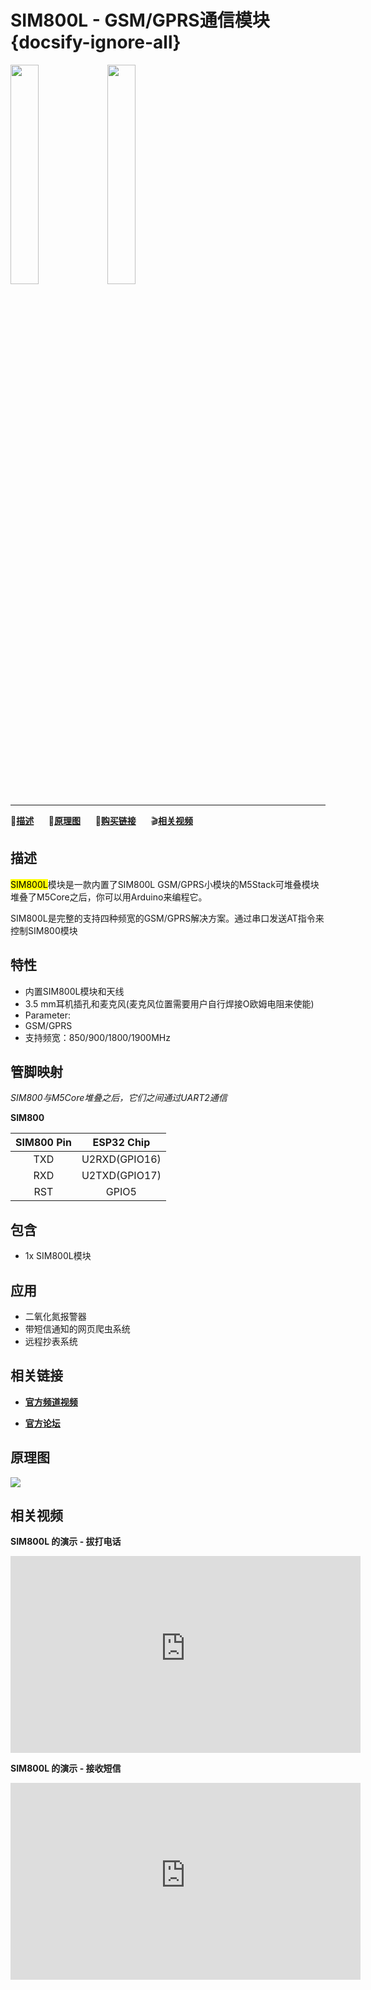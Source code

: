 # SIM800L - GSM/GPRS通信模块 {docsify-ignore-all}

<img src="assets/img/product_pics/module/module_sim800_01.png" width="30%" height="30%"> <img src="assets/img/product_pics/module/module_sim800_02.png" width="30%" height="30%">

***

:memo:**[描述](#描述)**&nbsp;&nbsp;&nbsp;&nbsp;&nbsp;&nbsp;:electric_plug:**[原理图](#原理图)**&nbsp;&nbsp;&nbsp;&nbsp;&nbsp;&nbsp;🛒**[购买链接](https://item.taobao.com/item.htm?spm=a1z10.3-c.w4002-1172588106.10.1c03425emPA4gi&id=559726007780)**&nbsp;&nbsp;&nbsp;&nbsp;&nbsp;&nbsp;:clapper:**[相关视频](#相关视频)**
<!-- :memo:**[描述](#描述)**&nbsp;&nbsp;&nbsp;&nbsp;&nbsp;&nbsp;:octocat:**[例程](#例程)**&nbsp;&nbsp;&nbsp;&nbsp;&nbsp;&nbsp;:electric_plug:**[原理图](#原理图)**&nbsp;&nbsp;&nbsp;&nbsp;&nbsp;&nbsp;🛒**[购买链接](https://item.taobao.com/item.htm?spm=a1z10.3-c.w4002-1172588106.10.1c03425emPA4gi&id=559726007780)** -->

## 描述

<mark>SIM800L</mark>模块是一款内置了SIM800L GSM/GPRS小模块的M5Stack可堆叠模块堆叠了M5Core之后，你可以用Arduino来编程它。

SIM800L是完整的支持四种频宽的GSM/GPRS解决方案。通过串口发送AT指令来控制SIM800模块

## 特性

-  内置SIM800L模块和天线
-  3.5 mm耳机插孔和麦克风(麦克风位置需要用户自行焊接O欧姆电阻来使能)
-  Parameter:
-  GSM/GPRS
-  支持频宽：850/900/1800/1900MHz

## 管脚映射

*SIM800与M5Core堆叠之后，它们之间通过UART2通信*

**SIM800**

| SIM800 Pin        | ESP32 Chip      |
| :----------:  |:------------: |
| TXD        | U2RXD(GPIO16)         |
| RXD        | U2TXD(GPIO17)         |
| RST        | GPIO5         |

## 包含

-  1x SIM800L模块

## 应用

-  二氧化氮报警器
-  带短信通知的网页爬虫系统
-  远程抄表系统

## 相关链接

- **[官方频道视频](https://i.youku.com/i/UNjE1ODA2MzE0OA==?spm=a2hzp.8253869.0.0)**

- **[官方论坛](http://forum.m5stack.com/)**

<!-- -  **[SIM800L信息](http://simcomm2m.com/En/module/detail.aspx?id=138)** (SIM800L) -->

<!-- ## 例程

### Arduino IDE -->

<!-- 这是通过串口显示终端发送命令来实现SIM800模块发短信的例程。

```arduino
/*
* Master.ino
*/
Serial2.begin(9600, SERIAL_8N1, 16, 17);

/* LoRaWAN Init */
//entry test mode
Serial2.print("AT+Mode=Test");
//Configure the modem,like Freq, SF, BW, Preamble length, TX output power
Serial2.print("AT+TEST=RFCFG,472.3,8,250,8,8,20");
//send data as HEX format
Serial2.print("AT+TEST=TXLRPKT,"00 00 01 00 00 AF 80 07 02 00 00 39"");
``` -->

## 原理图

<img src="assets/img/product_pics/module/sim800_sch.png">

## 相关视频

**SIM800L 的演示 - 拔打电话**

<iframe width="560" height="315" src="https://m5stack.oss-cn-shenzhen.aliyuncs.com/video/Blog/Twitch201901/M5Stack%20Phone.mp4" frameborder="0" allow="accelerometer; autoplay; encrypted-media; gyroscope; picture-in-picture" allowfullscreen></iframe>

**SIM800L 的演示 - 接收短信**

<iframe width="560" height="315" src="https://m5stack.oss-cn-shenzhen.aliyuncs.com/video/Blog/Twitch201901/SMS%20Receive.mp4" frameborder="0" allow="accelerometer; autoplay; encrypted-media; gyroscope; picture-in-picture" allowfullscreen></iframe>
